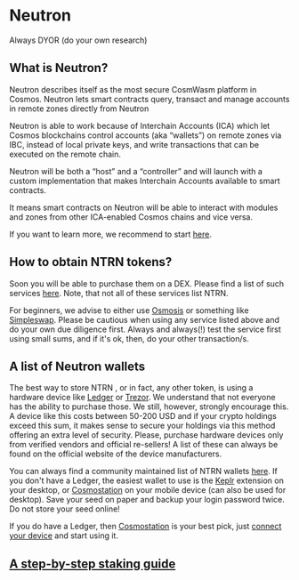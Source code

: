 # Neutron

Always DYOR (do your own research)

## What is Neutron?
Neutron describes itself as the most secure CosmWasm platform in Cosmos. Neutron lets smart contracts query, transact and manage accounts in remote zones directly from Neutron

Neutron is able to work because of Interchain Accounts (ICA) which let Cosmos blockchains control accounts (aka “wallets”) on remote zones via IBC, instead of local private keys, and write transactions that can be executed on the remote chain.

Neutron will be both a “host” and a “controller” and will launch with a custom implementation that makes Interchain Accounts available to smart contracts.

It means smart contracts on Neutron will be able to interact with modules and zones from other ICA-enabled Cosmos chains and vice versa.

If you want to learn more, we recommend to start [here](https://neutron.org/).

## How to obtain NTRN  tokens?
Soon you will be able to purchase them on a DEX. Please find a list of such services [here](https://github.com/serejandmyself/cryptowiki/blob/master/cryptowiki.md#no-kycaml). Note, that not all of these services list NTRN.

For beginners, we advise to either use [Osmosis](https://app.osmosis.zone/) or something like [Simpleswap](https://simpleswap.io/). Please be cautious when using any service listed above and do your own due diligence first. Always and always(!) test the service first using small sums, and if it's ok, then, do your other transaction/s.

## A list of Neutron wallets
The best way to store NTRN , or in fact, any other token, is using a hardware device like [Ledger](https://www.ledger.com/) or [Trezor](https://trezor.io/). We understand that not everyone has the ability to purchase those. We still, however, strongly encourage this. A device like this costs between 50-200 USD and if your crypto holdings exceed this sum, it makes sense to secure your holdings via this method offering an extra level of security. Please, purchase hardware devices only from verified vendors and official re-sellers! A list of these can always be found on the official website of the device manufacturers.

You can always find a community maintained list of NTRN wallets [here](https://forum.cosmos.network/t/delegators-cosmos-tendermint-guides-wallets-explorers-tools/2168). If you don't have a Ledger, the easiest wallet to use is the [Keplr](https://chrome.google.com/webstore/detail/keplr/dmkamcknogkgcdfhhbddcghachkejeap?hl=en) extension on your desktop, or [Cosmostation](https://play.google.com/store/apps/details?id=wannabit.io.cosmostaion) on your mobile device (can also be used for desktop). Save your seed on paper and backup your login password twice. Do not store your seed online!

If you do have a Ledger, then [Cosmostation](https://www.cosmostation.io/) is your best pick, just [connect your device](https://wallet.cosmostation.io/) and start using it.

## [A step-by-step staking guide]()

